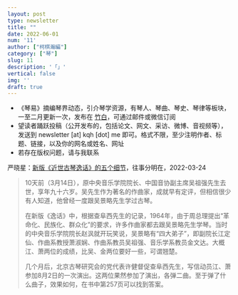 ```yaml
---
layout: post
type: newsletter
title: ""
date: 2022-06-01
num: '11'
author: ["柯棋瀚編"]
category: ["琴"]
slug: 11
description: '「」'
vertical: false
img: ''
draft: true
---
```


- 《琴易》摘编琴界动态，引介琴学资源，有琴人、琴曲、琴史、琴律等板块，一至二月更新一次，发布在 [竹白](https://kqhnewsletter.zhubai.love)，可通过邮件或微信订阅
- 望读者踊跃投稿（公开发布的，包括论文、网文、采访、微博、音视频等），发送到 newsletter [at] kqh [dot] me 即可。格式不限，至少注明作者、标题、链接，以及你的网名或姓名、网址
- 若存在版权问题，请与我联系

严晓星：[新版《近世古琴逸话》的五个细节](https://mp.weixin.qq.com/s/mlIROtRBnSj1ClfxcAdnBw)，往事分明在，2022-03-24

> 10天前（3月14日），原中央音乐学院院长、中国音协副主席吴祖强先生去世，享年九十六岁。吴先生作为著名的作曲家，成就早有定评，但相信很少有人知道，他曾经一度跟吴景略先生学过古琴。
>
> 在新版《逸话》中，根据查阜西先生的记录，1964年，由于周总理提出“革命化、民族化、群众化”的要求，许多作曲家都去跟吴景略先生学琴。当时的中央音乐学院院长赵沨就开玩笑说，吴景略有“四大弟子”，即副院长江定仙、作曲系教授萧淑娴、作曲系教员吴祖强、音乐学系教员金文达。大概江、萧两位的成绩，比吴、金两位要好一些，可谓翘楚。
>
> 几个月后，北京古琴研究会的党代表许健督促查阜西先生，写信动员江、萧参加8月2日的一次演出。这两位果然参加了演出，各弹二曲。至于弹了什么曲子，效果如何，在书中第257页可以找到答案。

